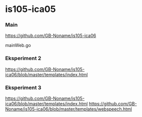 # is105-ica05

### Main
https://github.com/GB-Noname/is105-ica06

mainWeb.go

### Eksperiment 2
https://github.com/GB-Noname/is105-ica06/blob/master/templates/index.html

### Eksperiment 3
https://github.com/GB-Noname/is105-ica06/blob/master/templates/index.html
https://github.com/GB-Noname/is105-ica06/blob/master/templates/webspeech.html



